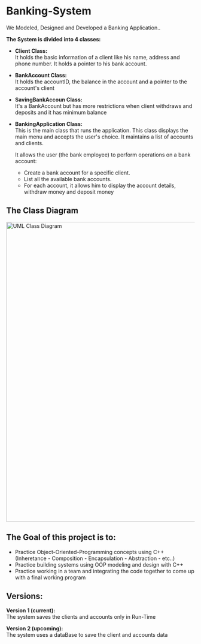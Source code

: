 # Banking-System
 
We Modeled, Designed and Developed a Banking Application..  

**The System is divided into 4 classes:**  
* **Client Class:**   
It holds the basic information of a client like his name, address and phone number. It holds a pointer to his bank account.
* **BankAccount Class:**  
It holds the accountID, the balance in the account and a pointer to the account's client
* **SavingBankAccoun Class:**  
It's a BankAccount but has more restrictions when client withdraws and deposits and it has minimum balance
* **BankingApplication Class:**  
This is the main class that runs the application. This class displays the main menu and accepts the user's choice. It maintains a list of accounts and clients. 

   It allows the user (the bank employee) to perform operations on a bank account:
     * Create a bank account for a specific client.
     * List all the available bank accounts.
     * For each account, it allows him to display the account details, withdraw money and deposit money 

## The Class Diagram
<img src="https://user-images.githubusercontent.com/102534922/204098109-eaa1dde2-8dfa-4164-b404-b9f698d00c49.png" alt="UML Class Diagram" width="800"/>

## The Goal of this project is to:
* Practice Object-Oriented-Programming concepts using C++ (Inheretance - Composition - Encapsulation - Abstraction - etc..) 
* Practice building systems using OOP modeling and design with C++
* Practice working in a team and integrating the code together to come up with a final working program


## Versions:
**Version 1 (current):**  
The system saves the clients and accounts only in Run-Time 

**Version 2 (upcoming):**   
The system uses a dataBase to save the client and accounts data
